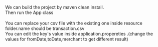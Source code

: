  We can build the project by maven clean install.<br/>
 Then run the App class <br/>
 <br/>
 You can replace your csv file  with the existing one inside resource folder.name should be transaction.csv<br/>
 You can edit the key's value inside application.propereties .(change the values for fromDate,toDate,merchant to get different result)
 
